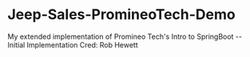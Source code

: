 # Jeep-Sales-PromineoTech-Demo
My extended implementation of Promineo Tech's Intro to SpringBoot -- Initial Implementation Cred:  Rob Hewett
